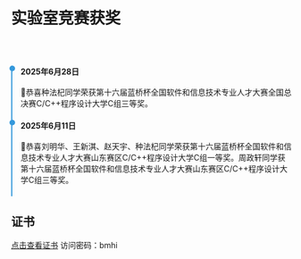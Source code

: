 # 实验室竞赛获奖

<br/><br/>
<div style="border-left: 2px solid #3498db; padding-left: 15px;">
  <div style="position: relative; padding-bottom: 20px;">
    <span style="position: absolute; left: -20px; background: #3498db; border-radius: 50%; width: 10px; height: 10px;"></span>
    <strong>2025年6月28日</strong><br><br>
    🎉恭喜种法杞同学荣获第十六届蓝桥杯全国软件和信息技术专业人才大赛全国总决赛C/C++程序设计大学C组三等奖。
  </div>
  <div style="position: relative; padding-bottom: 20px;">
    <span style="position: absolute; left: -20px; background: #3498db; border-radius: 50%; width: 10px; height: 10px;"></span>
    <strong>2025年6月11日</strong><br><br>
    🎉恭喜刘明华、王新淇、赵天宇、种法杞同学荣获第十六届蓝桥杯全国软件和信息技术专业人才大赛山东赛区C/C++程序设计大学C组一等奖。周政轩同学获第十六届蓝桥杯全国软件和信息技术专业人才大赛山东赛区C/C++程序设计大学C组三等奖。
  </div>
</div>

##  证书

[点击查看证书](https://www.yuque.com/yjlaugus/qpgrpg/glxvmmor44cixtvq)
访问密码：bmhi